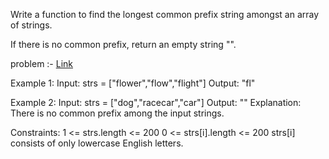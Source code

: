 Write a function to find the longest common prefix string amongst an array of strings.

If there is no common prefix, return an empty string "".

problem :- [Link](https://leetcode.com/problems/longest-common-prefix/)

Example 1:
Input: strs = ["flower","flow","flight"]
Output: "fl"

Example 2:
Input: strs = ["dog","racecar","car"]
Output: ""
Explanation: There is no common prefix among the input strings.
 

Constraints:
1 <= strs.length <= 200
0 <= strs[i].length <= 200
strs[i] consists of only lowercase English letters.